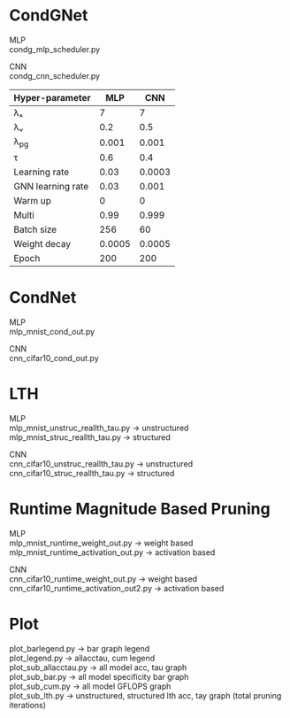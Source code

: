 # CondGNet
MLP  
condg_mlp_scheduler.py 

CNN  
condg_cnn_scheduler.py
  

  
| Hyper-parameter    | MLP     | CNN     |
|--------------------|---------|---------|
| λₛ                 | 7       | 7       |
| λᵥ                 | 0.2     | 0.5     |
| λ<sub>pg</sub>                | 0.001   | 0.001   |
| τ                  | 0.6     | 0.4     |
| Learning rate      | 0.03    | 0.0003  |
| GNN learning rate  | 0.03    | 0.001   |
| Warm up            | 0       | 0       |
| Multi              | 0.99    | 0.999   |
| Batch size         | 256     | 60      |
| Weight decay       | 0.0005  | 0.0005  |
| Epoch              | 200     | 200     |

# CondNet
MLP  
mlp_mnist_cond_out.py 

CNN  
cnn_cifar10_cond_out.py

# LTH
MLP  
mlp_mnist_unstruc_reallth_tau.py -> unstructured    
mlp_mnist_struc_reallth_tau.py -> structured

CNN  
cnn_cifar10_unstruc_reallth_tau.py -> unstructured    
cnn_cifar10_struc_reallth_tau.py -> structured

# Runtime Magnitude Based Pruning
MLP  
mlp_mnist_runtime_weight_out.py -> weight based     
mlp_mnist_runtime_activation_out.py -> activation based

CNN  
cnn_cifar10_runtime_weight_out.py -> weight based      
cnn_cifar10_runtime_activation_out2.py -> activation based

# Plot
plot_barlegend.py -> bar graph legend   
plot_legend.py -> allacctau, cum legend  
plot_sub_allacctau.py -> all model acc, tau graph    
plot_sub_bar.py -> all model specificity bar graph  
plot_sub_cum.py -> all model GFLOPS graph   
plot_sub_lth.py -> unstructured, structured lth acc, tay graph (total pruning iterations)
